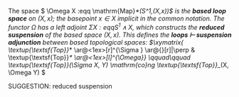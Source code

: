 The space
$ \Omega X :eqq \mathrm{Map}_*(S^1,(X,x))$  is the **based loop space** on $(X,x)$;  the basepoint $x \in X$ implicit in the common notation. The functor $\Omega$ has a left adjoint $\Sigma X :eqq S^1 \wedge X$, which constructs the **reduced suspension** of the based space $(X,x)$. This defines the **loops $\vdash$ suspension adjunction** between based topological spaces:
$\xymatrix{ \textup{\textsf{Top}}_* \ar@<1ex>[r]^{\Sigma } \ar@{}[r]|\perp & \textup{\textsf{Top}}_* \ar@<1ex>[l]^{\Omega}}
 \qquad\qquad \textup{\textsf{Top}}_*(\Sigma X, Y) \mathrm{co}ng \textup{\textsf{Top}}_*(X, \Omega Y) $


SUGGESTION: reduced suspension